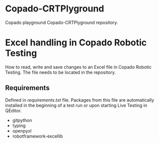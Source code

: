 # Copado-CRTPlyground
Copado playground Copado-CRTPlyground repository.
# Excel handling in Copado Robotic Testing

How to read, write and save changes to an Excel file in Copado Robotic Testing.
The file needs to be located in the repository.

## Requirements

Defined in *requirements.txt* file. Packages from this file are automatically installed in the
beginning of a test run or upon starting Live Testing in QEditor.

* gitpython
* typing
* openpyxl
* robotframework-excellib


